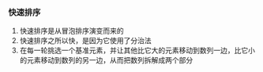 ### 快速排序
1. 快速排序是从冒泡排序演变而来的
2. 快速排序之所以快，是因为它使用了分治法
3. 在每一轮挑选一个基准元素，并让其他比它大的元素移动到数列一边，比它小的元素移动到数列的另一边，从而把数列拆解成两个部分
